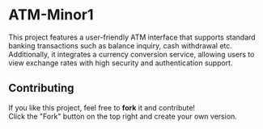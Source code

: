 # ATM-Minor1
This project features a user-friendly ATM interface that supports standard banking transactions such as balance inquiry, 
cash withdrawal etc. Additionally, it integrates a currency conversion service, 
allowing users to view exchange rates with high security and authentication support.


## Contributing
If you like this project, feel free to **fork** it and contribute!  
Click the "Fork" button on the top right and create your own version.  
